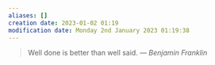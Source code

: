 ```yaml
---
aliases: []
creation date: 2023-01-02 01:19
modification date: Monday 2nd January 2023 01:19:38
---
```


> Well done is better than well said.
> — <cite>Benjamin Franklin</cite>




